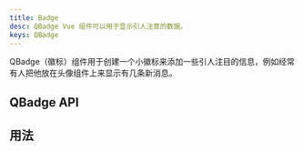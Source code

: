 ```yaml
---
title: Badge
desc: QBadge Vue 组件可以用于显示引人注意的数据。
keys: QBadge
---
```


QBadge（徽标）组件用于创建一个小徽标来添加一些引人注目的信息，例如经常有人把他放在头像组件上来显示有几条新消息。

## QBadge API

<doc-api file="QBadge" />

## 用法

<doc-example title="基础用法" file="QBadge/Basic" />

<doc-example title="对其方式" file="QBadge/Align" />

<doc-example title="浮动" file="QBadge/Floating" />

<doc-example title="透明度" file="QBadge/Transparent" />

<doc-example title="轮廓样式" file="QBadge/Outline" />

<doc-example title="圆形的" file="QBadge/Rounded" />

<doc-example title="指示器" file="QBadge/Indicators" />
